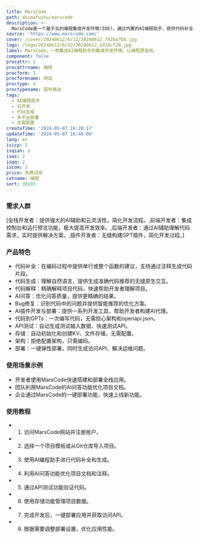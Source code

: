 ```yaml
---
title: MarsCode
path: daimafuzhu/marscode
description: >-
  MarsCode是一个基于云的编程集成开发环境(IDE)，通过内置的AI编程助手，提供代码补全、代码生成、代码解释、智能优化建议等功能，大幅提高开发效率。它支持一键式弹性部署，无需配置即可初始化开发环境，支持多模板创建项目，满足不同开发需求。MarsCode以其快速、稳定、无需下载和配置的特点，成为编程领域的创新产品。
source: 'https://www.marscode.com/'
cover: /cover/20240612/6/12/20240612_742ba7b8.jpg
logo: /logo/20240612/6/12/20240612_2d18cf28.jpg
label: MarsCode，一款集成AI编程助手的集成开发环境，让编程更高效。
component: false
procattr: 5
procattrname: 编程
procform: 1
procformname: 网站
proctype: 4
proctypename: 国外精选
tags:
  - AI编程助手
  - 云开发
  - 代码生成
  - 多平台部署
  - 无需配置
createTime: '2024-05-07 16:20:17'
updateTime: '2024-05-07 16:48:06'
lang: en
isicp: 2
isqian: 2
iswx: 2
isqq: 2
iscom: 2
price: 免费试用
catname: 编程
sort: 30193
---
```




### 需求人群
[全栈开发者：提供强大的AI辅助和云灵活性，简化开发流程。,前端开发者：集成控制台和运行预览功能，极大提高开发效率。,后端开发者：通过AI辅助理解代码需求，实时提供解决方案。,插件开发者：无缝构建GPT插件，简化开发过程。]

### 产品特色
- 代码补全：在编码过程中提供单行或整个函数的建议，支持通过注释生成代码片段。
- 代码生成：理解自然语言，提供生成准确代码推荐的无缝原生交互。
- 代码解释：精确解释项目代码，快速帮助开发者理解项目。
- AI问答：优化问答质量，提供更精确的结果。
- Bug修复：识别代码中的问题并提供智能推荐的优化方案。
- AI插件开发与部署：提供一系列开发工具，帮助开发者构建AI代理。
- 代码到GPTs：一次编写代码，无需担心架构和openapi.json。
- API测试：自动生成测试输入数据，快速测试API。
- 存储：自动初始化和创建KV、文件存储，无需配置。
- 架构：拒绝配置架构，只需编码。
- 部署：一键弹性部署，同时生成访问API，解决运维问题。

### 使用场景示例
- 开发者使用MarsCode快速搭建和部署全栈应用。
- 团队利用MarsCode的AI问答功能优化项目文档。
- 企业通过MarsCode的一键部署功能，快速上线新功能。

### 使用教程
- 1. 访问MarsCode网站并注册账户。
- 2. 选择一个项目模板或从Git仓库导入项目。
- 3. 使用AI编程助手进行代码补全和生成。
- 4. 利用AI问答功能优化项目文档和注释。
- 5. 通过API测试功能验证代码。
- 6. 使用存储功能管理项目数据。
- 7. 完成开发后，一键部署应用并获取访问API。
- 8. 根据需要调整部署设置，优化应用性能。

  
